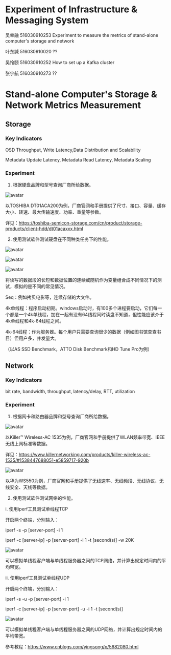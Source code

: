 # Experiment of Infrastructure & Messaging System

吴幸融 516030910253 Experiment to measure the metrics of stand-alone computer's storage and network

叶东諴 516030910020 ??

吴怜颐 516030910252 How to set up a Kafka cluster

张宇航 516030910273 ??


# Stand-alone Computer's Storage & Network Metrics Measurement

## Storage

### Key Indicators

OSD Throughput, Write Latency,Data Distribution and Scalability

Metadata Update Latency, Metadata Read Latency, Metadata Scaling

### Experiment

1) 根据硬盘品牌和型号查询厂商所给数据。

![avatar](https://github.com/black197/Introduction-to-Large-scale-cluster-management-system/blob/milky/pics/QQ%E6%88%AA%E5%9B%BE20181121174622.png?raw=true)

以TOSHIBA DT01ACA200为例，厂商官网和手册提供了尺寸、接口、容量、缓存大小、转速、最大传输速度、功率、重量等参数。

详见：https://toshiba-semicon-storage.com/cn/product/storage-products/client-hdd/dt01acaxxx.html

2) 使用测试软件测试硬盘在不同种类任务下的性能。

![avatar](https://github.com/black197/Introduction-to-Large-scale-cluster-management-system/blob/milky/pics/as-ssd-bench%20KXG50ZNV256G%20NVM%202018.11.21%2017-31-04.png?raw=true)

![avatar](https://github.com/black197/Introduction-to-Large-scale-cluster-management-system/blob/milky/pics/Untitled.jpg?raw=true)

![avatar](https://github.com/black197/Introduction-to-Large-scale-cluster-management-system/blob/milky/pics/QQ%E6%88%AA%E5%9B%BE20181121174622.png?raw=true)

将读写的数据段的长短和数据位置的连续或随机作为变量组合成不同情况下的测试，模拟的是不同的常见情况。

Seq：例如拷贝电影等，连续存储的大文件。

4k单线程：程序启动初期。windows启动时，有100多个进程要启动，它们每一个都是一个4k单线程，加在一起有没有64线程同时读盘不知道，但性能应该介于4k单线程和4k-64线程之间。

4k-64线程：作为服务器。每个用户只需要查询很少的数据（例如图书馆查查书目）但用户多，并发量大。

（以AS SSD Benchmark，ATTO Disk Benchmark和HD Tune Pro为例）

## Network

### Key Indicators

bit rate, bandwidth, throughput, latency/delay, RTT, utilization

### Experiment

1) 根据网卡和路由器品牌和型号查询厂商所给数据。

![avatar](https://github.com/black197/Introduction-to-Large-scale-cluster-management-system/blob/milky/pics/QQ%E6%88%AA%E5%9B%BE20181121182727.png?raw=true)

以Killer™ Wireless-AC 1535为例，厂商官网和手册提供了WLAN频率带宽、IEEE无线上网标准等数据。

详见：https://www.killernetworking.com/products/killer-wireless-ac-1535/#1538447688051-e5859717-920b

![avatar](https://github.com/black197/Introduction-to-Large-scale-cluster-management-system/blob/milky/pics/QQ%E6%88%AA%E5%9B%BE20181121183234.png?raw=true)

以华为WS550为例，厂商官网和手册提供了无线速率、无线频段、无线协议、无线安全、天线等数据。

2) 使用测试软件测试网络的性能。

i. 使用iperf工具测试单线程TCP

开启两个终端，分别输入：

iperf -s -p [server-port] -i 1

iperf -c [server-ip] -p [server-port] -i 1 -t [second(s)] -w 20K

![avatar](https://github.com/black197/Introduction-to-Large-scale-cluster-management-system/blob/milky/pics/QQ%E6%88%AA%E5%9B%BE20181121210950.png?raw=true)

可以模拟单线程客户端与单线程服务器之间的TCP网络，并计算出规定时间内的平均带宽。

ii. 使用iperf工具测试单线程UDP

开启两个终端，分别输入：

iperf -s -u -p [server-port] -i 1

iperf -c [server-ip] -p [server-port] -u -i 1 -t [second(s)]

![avatar](https://github.com/black197/Introduction-to-Large-scale-cluster-management-system/blob/milky/pics/QQ%E6%88%AA%E5%9B%BE20181121215203.png?raw=true)

可以模拟单线程客户端与单线程服务器之间的UDP网络，并计算出规定时间内的平均带宽。

参考教程：https://www.cnblogs.com/yingsong/p/5682080.html